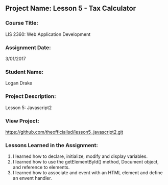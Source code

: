 ## Project Name:  Lesson 5 - Tax Calculator

### Course Title:
LIS 2360:  Web Application Development

### Assignment Date:  
3/01/2017

### Student Name:  
Logan Drake

### Project Description:
Lesson 5: Javascript2

### View Project:
https://github.com/theofficiallsd/lesson5_javascript2.git

### Lessons Learned in the Assignment:
1. I learned how to declare, initialize, modify and display variables.
2. I learned how to use the getElementById() method, Document object, and reference to elements.
3. I learned how to associate and event with an HTML element and define an envent handler.